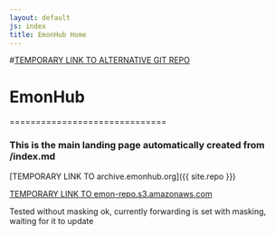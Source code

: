 ```yaml
---
layout: default
js: index
title: EmonHub Home
---
```


#[TEMPORARY LINK TO ALTERNATIVE GIT REPO](https://github.com/otherWIP/otherwip.github.io) 

# EmonHub
==============================

### This is the main landing page automatically created from /index.md



[TEMPORARY LINK TO archive.emonhub.org]({{ site.repo }})

[TEMPORARY LINK TO emon-repo.s3.amazonaws.com](http://emon-repo.s3.amazonaws.com)

Tested without masking ok, currently forwarding is set with masking, waiting for it to update


